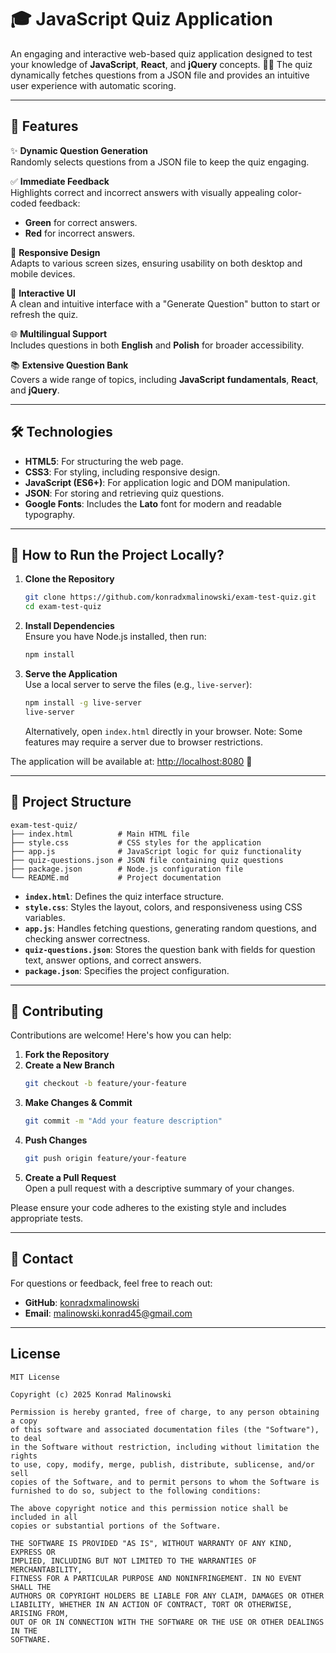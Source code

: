 # 🎓 JavaScript Quiz Application

An engaging and interactive web-based quiz application designed to test your knowledge of **JavaScript**, **React**, and **jQuery** concepts. 🧠💡 The quiz dynamically fetches questions from a JSON file and provides an intuitive user experience with automatic scoring.

---

## 🎯 Features

✨ **Dynamic Question Generation**  
Randomly selects questions from a JSON file to keep the quiz engaging.

✅ **Immediate Feedback**  
Highlights correct and incorrect answers with visually appealing color-coded feedback:  
- **Green** for correct answers.  
- **Red** for incorrect answers.

📱 **Responsive Design**  
Adapts to various screen sizes, ensuring usability on both desktop and mobile devices.

🎨 **Interactive UI**  
A clean and intuitive interface with a "Generate Question" button to start or refresh the quiz.

🌐 **Multilingual Support**  
Includes questions in both **English** and **Polish** for broader accessibility.

📚 **Extensive Question Bank**  
Covers a wide range of topics, including **JavaScript fundamentals**, **React**, and **jQuery**.

---

## 🛠️ Technologies

- **HTML5**: For structuring the web page.  
- **CSS3**: For styling, including responsive design.  
- **JavaScript (ES6+)**: For application logic and DOM manipulation.  
- **JSON**: For storing and retrieving quiz questions.  
- **Google Fonts**: Includes the **Lato** font for modern and readable typography.

---

## 🚀 How to Run the Project Locally?

1. **Clone the Repository**  
   ```bash
   git clone https://github.com/konradxmalinowski/exam-test-quiz.git
   cd exam-test-quiz
   ```

2. **Install Dependencies**  
   Ensure you have Node.js installed, then run:
   ```bash
   npm install
   ```

3. **Serve the Application**  
   Use a local server to serve the files (e.g., `live-server`):  
   ```bash
   npm install -g live-server
   live-server
   ```
   Alternatively, open `index.html` directly in your browser. Note: Some features may require a server due to browser restrictions.

The application will be available at: [http://localhost:8080](http://localhost:8080) 🚀

---

## 📁 Project Structure

```
exam-test-quiz/
├── index.html          # Main HTML file
├── style.css           # CSS styles for the application
├── app.js              # JavaScript logic for quiz functionality
├── quiz-questions.json # JSON file containing quiz questions
├── package.json        # Node.js configuration file
└── README.md           # Project documentation
```

- **`index.html`**: Defines the quiz interface structure.  
- **`style.css`**: Styles the layout, colors, and responsiveness using CSS variables.  
- **`app.js`**: Handles fetching questions, generating random questions, and checking answer correctness.  
- **`quiz-questions.json`**: Stores the question bank with fields for question text, answer options, and correct answers.  
- **`package.json`**: Specifies the project configuration.

---

## 🤝 Contributing

Contributions are welcome! Here's how you can help:  

1. **Fork the Repository**  
2. **Create a New Branch**  
   ```bash
   git checkout -b feature/your-feature
   ```
3. **Make Changes & Commit**  
   ```bash
   git commit -m "Add your feature description"
   ```
4. **Push Changes**  
   ```bash
   git push origin feature/your-feature
   ```
5. **Create a Pull Request**  
   Open a pull request with a descriptive summary of your changes.

Please ensure your code adheres to the existing style and includes appropriate tests.

---

## 📧 Contact

For questions or feedback, feel free to reach out:

- **GitHub**: [konradxmalinowski](https://github.com/konradxmalinowski)  
- **Email**: malinowski.konrad45@gmail.com  

---

## License
```
MIT License

Copyright (c) 2025 Konrad Malinowski

Permission is hereby granted, free of charge, to any person obtaining a copy
of this software and associated documentation files (the "Software"), to deal
in the Software without restriction, including without limitation the rights
to use, copy, modify, merge, publish, distribute, sublicense, and/or sell
copies of the Software, and to permit persons to whom the Software is
furnished to do so, subject to the following conditions:

The above copyright notice and this permission notice shall be included in all
copies or substantial portions of the Software.

THE SOFTWARE IS PROVIDED "AS IS", WITHOUT WARRANTY OF ANY KIND, EXPRESS OR
IMPLIED, INCLUDING BUT NOT LIMITED TO THE WARRANTIES OF MERCHANTABILITY,
FITNESS FOR A PARTICULAR PURPOSE AND NONINFRINGEMENT. IN NO EVENT SHALL THE
AUTHORS OR COPYRIGHT HOLDERS BE LIABLE FOR ANY CLAIM, DAMAGES OR OTHER
LIABILITY, WHETHER IN AN ACTION OF CONTRACT, TORT OR OTHERWISE, ARISING FROM,
OUT OF OR IN CONNECTION WITH THE SOFTWARE OR THE USE OR OTHER DEALINGS IN THE
SOFTWARE.
```
